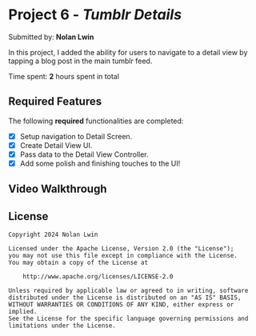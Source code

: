# Project 6 - *Tumblr Details*

Submitted by: **Nolan Lwin**

In this project, I added the ability for users to navigate to a detail view by tapping a blog post in the main tumblr feed.

Time spent: **2** hours spent in total

## Required Features

The following **required** functionalities are completed:

- [x] Setup navigation to Detail Screen.
- [x] Create Detail View UI.
- [x] Pass data to the Detail View Controller.
- [x] Add some polish and finishing touches to the UI!

## Video Walkthrough



## License

    Copyright 2024 Nolan Lwin

    Licensed under the Apache License, Version 2.0 (the "License");
    you may not use this file except in compliance with the License.
    You may obtain a copy of the License at

        http://www.apache.org/licenses/LICENSE-2.0

    Unless required by applicable law or agreed to in writing, software
    distributed under the License is distributed on an "AS IS" BASIS,
    WITHOUT WARRANTIES OR CONDITIONS OF ANY KIND, either express or implied.
    See the License for the specific language governing permissions and
    limitations under the License.
